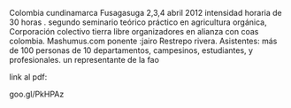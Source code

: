 Colombia  cundinamarca Fusagasuga 2,3,4 abril 2012 intensidad horaria de 30 horas .
segundo seminario teórico práctico en agricultura orgánica, Corporación colectivo tierra libre organizadores en alianza con coas colombia.
Mashumus.com
ponente :jairo Restrepo rivera.
Asistentes: más de 100 personas de 10 departamentos, campesinos, estudiantes, y profesionales. un representante de la fao

link al pdf:

goo.gl/PkHPAz

